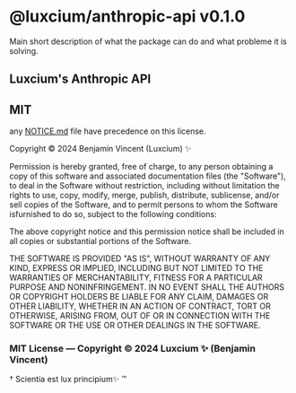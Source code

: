 # @luxcium/anthropic-api v0.1.0

Main short description of what the package can do and what probleme it is solving.

## Luxcium's Anthropic API

## MIT

any [NOTICE.md](NOTICE.md) file have precedence on this license.

Copyright © 2024 Benjamin Vincent (Luxcium) ✨

Permission is hereby granted, free of charge, to any person obtaining
a copy of this software and associated documentation files
(the "Software"), to deal in the Software without restriction,
including without limitation the rights to use, copy, modify, merge,
publish, distribute, sublicense, and/or sell copies of the Software,
and to permit persons to whom the Software isfurnished to do so,
subject to the following conditions:

The above copyright notice and this permission notice shall be
included in all copies or substantial portions of the Software.

THE SOFTWARE IS PROVIDED "AS IS", WITHOUT WARRANTY OF ANY KIND,
EXPRESS OR IMPLIED, INCLUDING BUT NOT LIMITED TO THE WARRANTIES OF
MERCHANTABILITY, FITNESS FOR A PARTICULAR PURPOSE AND
NONINFRINGEMENT. IN NO EVENT SHALL THE AUTHORS OR COPYRIGHT HOLDERS
BE LIABLE FOR ANY CLAIM, DAMAGES OR OTHER LIABILITY, WHETHER IN AN
ACTION OF CONTRACT, TORT OR OTHERWISE, ARISING FROM, OUT OF OR IN
CONNECTION WITH THE SOFTWARE OR THE USE OR OTHER DEALINGS IN THE
SOFTWARE.

### MIT License ― Copyright © 2024 Luxcium ✨ (Benjamin Vincent)

<!-- brand statment -->

† Scientia est lux principium✨ ™
